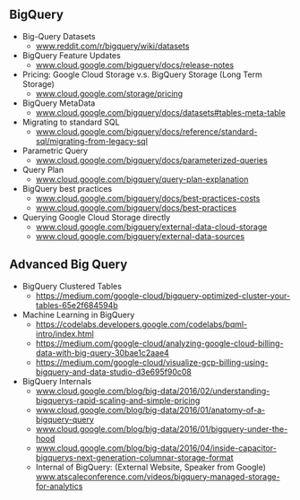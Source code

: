 ## BigQuery
- Big-Query Datasets
    - www.reddit.com/r/bigquery/wiki/datasets
- BigQuery Feature Updates
    - www.cloud.google.com/bigquery/docs/release-notes
- Pricing: Google Cloud Storage v.s. BigQuery Storage (Long Term Storage)
    - www.cloud.google.com/storage/pricing
- BigQuery MetaData
    - www.cloud.google.com/bigquery/docs/datasets#tables-meta-table
- Migrating to standard SQL
    - www.cloud.google.com/bigquery/docs/reference/standard-sql/migrating-from-legacy-sql
- Parametric Query
    - www.cloud.google.com/bigquery/docs/parameterized-queries
- Query Plan
    - www.cloud.google.com/bigquery/query-plan-explanation
- BigQuery best practices
    - www.cloud.google.com/bigquery/docs/best-practices-costs
    - www.cloud.google.com/bigquery/docs/best-practices
- Querying Google Cloud Storage directly
    - www.cloud.google.com/bigquery/external-data-cloud-storage
    - www.cloud.google.com/bigquery/external-data-sources

## Advanced Big Query
- BigQuery Clustered Tables
    - https://medium.com/google-cloud/bigquery-optimized-cluster-your-tables-65e2f684594b
- Machine Learning in BigQuery
    - https://codelabs.developers.google.com/codelabs/bqml-intro/index.html
    - https://medium.com/google-cloud/analyzing-google-cloud-billing-data-with-big-query-30bae1c2aae4
    - https://medium.com/google-cloud/visualize-gcp-billing-using-bigquery-and-data-studio-d3e695f90c08
- BigQuery Internals
    - www.cloud.google.com/blog/big-data/2016/02/understanding-bigquerys-rapid-scaling-and-simple-pricing
    - www.cloud.google.com/blog/big-data/2016/01/anatomy-of-a-bigquery-query
    - www.cloud.google.com/blog/big-data/2016/01/bigquery-under-the-hood
    - www.cloud.google.com/blog/big-data/2016/04/inside-capacitor-bigquerys-next-generation-columnar-storage-format
    - Internal of BigQuery: (External Website, Speaker from Google) www.atscaleconference.com/videos/bigquery-managed-storage-for-analytics
